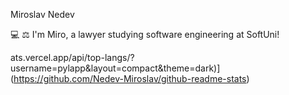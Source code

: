 Miroslav Nedev

💻 ⚖ I'm Miro, a lawyer studying software engineering at SoftUni!



ats.vercel.app/api/top-langs/?username=pylapp&layout=compact&theme=dark)](https://github.com/Nedev-Miroslav/github-readme-stats)
